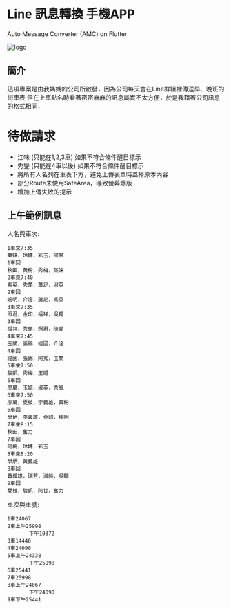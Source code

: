 # Line 訊息轉換 手機APP
Auto Message Converter (AMC) on Flutter

![logo](https://user-images.githubusercontent.com/92370642/191149033-89f1bde4-9d43-4f39-a5a3-a2d3cfbffe18.png)

## 簡介
這項專案是由我媽媽的公司所啟發，因為公司每天會在Line群組裡傳送早、晚班的街車表
但在上車點名時看著密密麻麻的訊息屬實不太方便，於是我藉著公司訊息的格式相同，

# 待做請求
- 江味 (只能在1,2,3車) 如果不符合條件醒目標示
- 秀鑾 (只能在4車以後) 如果不符合條件醒目標示
- 將所有人名列在車表下方，避免上傳表單時蓋掉原本內容
- 部分Route未使用SafeArea，導致螢幕爆版
- 增加上傳失敗的提示

## 上午範例訊息
人名與車次:
```
1車來7:35
葉妹，玲嫥，彩玉，阿甘
1車回
秋田，黃粉，秀梅，葉妹
2車來7:40
素英，秀蘭，蕭足，淑英
2車回
婉明，介淦，蕭足，素英
3車來7:35
照君，金印，福祥，吳麵
3車回
福祥，秀蘭，照君，陳愛
4車來7:45
玉蘭，張錦，經國，介淦
4車回
經國，張錦，阿秀，玉蘭
5車來7:50
駿凱，秀梅，玉媚
5車回
廖萬，玉媚，淑英，秀鳳
6車來7:50
廖萬，夏枝，李義雄，黃粉
6車回
學炳，李義雄，金印，坤明
7車來8:15
秋田，奮力
7車回
阿梅，玲嫥，彩玉
8車來8:20
學炳，黃義雄
8車回
黃義雄，瑞芳，淑純，吳麵
9車回
夏枝，駿凱，阿甘，奮力
```

車次與車號:
```
1車24067
2車上午25998
       下午10372
3車14446
4車24090
5車上午24338
       下午25998
6車25441
7車25998
8車上午24067
       下午24090
9車下午25441
```

